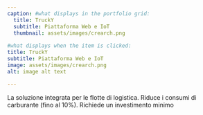 ```yaml
---
caption: #what displays in the portfolio grid:
  title: TruckY
  subtitle: Piattaforma Web e IoT
  thumbnail: assets/images/crearch.png
  
#what displays when the item is clicked:
title: TruckY
subtitle: Piattaforma Web e IoT
image: assets/images/crearch.png
alt: image alt text

---
```

La soluzione integrata per le flotte di logistica. Riduce i consumi di carburante (fino al 10%). Richiede un investimento minimo